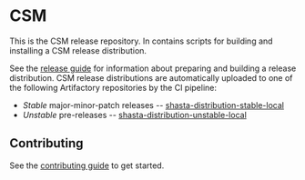# CSM

This is the CSM release repository. In contains scripts for building and
installing a CSM release distribution.

See the [release guide](build/README.md) for information about preparing and
building a release distribution. CSM release distributions are automatically
uploaded to one of the following Artifactory repositories by the CI pipeline:

* _Stable_ major-minor-patch releases --
  [shasta-distribution-stable-local](https://arti.hpc.amslabs.hpecorp.net:443/artifactory/shasta-distribution-stable-local/)
* _Unstable_ pre-releases --
  [shasta-distribution-unstable-local](https://arti.hpc.amslabs.hpecorp.net:443/artifactory/shasta-distribution-unstable-local/)


## Contributing

See the [contributing guide](CONTRIBUTING.md) to get started.
